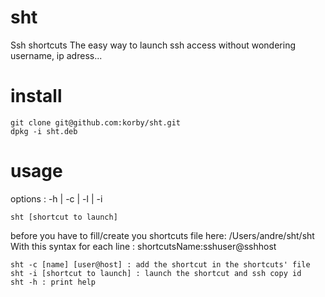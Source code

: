 sht
===

Ssh shortcuts
The easy way to launch ssh access without wondering username, ip adress...

# install
```
git clone git@github.com:korby/sht.git
dpkg -i sht.deb
```

# usage
options : -h | -c | -l | -i

```
sht [shortcut to launch]
```
before you have to fill/create you shortcuts file here: /Users/andre/sht/sht With this syntax for each line : shortcutsName:sshuser@sshhost
```
sht -c [name] [user@host] : add the shortcut in the shortcuts' file
sht -i [shortcut to launch] : launch the shortcut and ssh copy id
sht -h : print help
```
